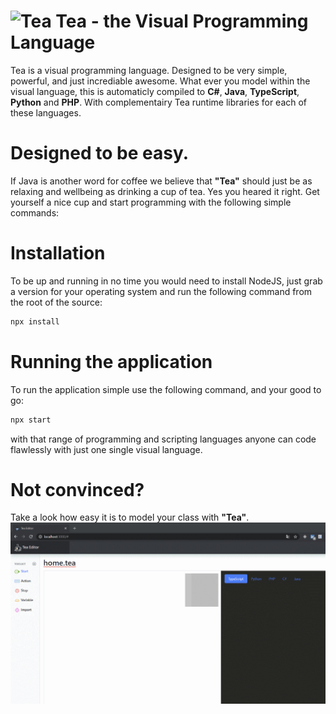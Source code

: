 # ![Tea](android-icon-48x48.png?raw=true "Tea") Tea - the Visual Programming Language
Tea is a visual programming language. Designed to be very simple, powerful, and just incrediable awesome.
What ever you model within the visual language, this is automaticly compiled to **C#**, **Java**, **TypeScript**, **Python** and **PHP**.
With complementairy Tea runtime libraries for each of these languages.

# Designed to be easy.
If Java is another word for coffee we believe that **"Tea"** should just be as relaxing and wellbeing as drinking a cup of tea.
Yes you heared it right. Get yourself a nice cup and start programming with the following simple commands:

# Installation
To be up and running in no time you would need to install NodeJS, just grab a version for your operating system and run the following command from the root of the source:

```sh
npx install
```

# Running the application
To run the application simple use the following command, and your good to go:

```sh
npx start
```

with that range of programming and scripting languages anyone can code flawlessly with just one single visual language.

# Not convinced?
Take a look how easy it is to model your class with **"Tea"**.
![Example of the Editor](view.gif?raw=true "Example of the Editor")
